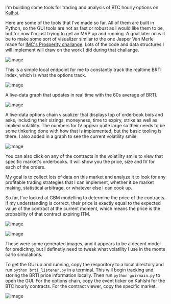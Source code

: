 I'm building some tools for trading and analysis of BTC hourly options on [Kalhsi](https://kalshi.com/events/crypto/hourly).

Here are some of the tools that I've made so far. All of them are built in Python, so the GUI tools are not as fast or robust as I would like them to be, but for now I'm just trying to get an MVP up and running. A goal later on will be to make some sort of visualizer similar to the one Jasper Van Merle made for [IMC's Prosperity challange](https://github.com/jmerle/imc-prosperity-3-visualizer). Lots of the code and data structures I will implement will draw on the work I did during that challange. 

![image](https://github.com/user-attachments/assets/513300b2-b511-4de3-99a5-96e950a41913)

This is a simple local endpoint for me to constantly track the realtime BRTI index, which is what the options track.

![image](https://github.com/user-attachments/assets/24f06494-16ba-43f9-9adc-25710c3b30ee)

A live-data graph that updates in real time with the 60s average of BRTI.

![image](https://github.com/user-attachments/assets/0bdc4bd8-40af-4a37-80d5-2f2901ba0629)

A live-data options chain visualizer that displays top of orderbook bids and asks, including their sizings, moneyness, time to expiry, strike as well as implied volatility. The numbers for IV appear quite large so their needs to be some tinkering done with how that is implemented, but the basic tooling is there. I also added in a graph to see the current volatility smile.

![image](https://github.com/user-attachments/assets/fc32c9c6-12e0-46e5-bf93-b48c2e876f71)

You can also click on any of the contracts in the volatility smile to view that specific market's orderbooks. It will show you the price, size and IV for each of the orders.

My goal is to collect lots of data on this market and analyze it to look for any profitable trading strategies that I can implement, whether it be market making, statistical arbitrage, or whatever else I can cook up. 

So far, I've looked at GBM modelling to determine the price of the contracts. If my understanding is correct, their price is exactly equal to the expected value of the contract at the current moment, which means the price is the probability of that contract expiring ITM. 

![image](https://github.com/user-attachments/assets/609bd622-53b5-4d03-a3fc-f693a15162e3)

![image](https://github.com/user-attachments/assets/f7794a97-3d42-45b9-bd2b-5d874da6eb30)

These were some generated images, and it appears to be a decent model for predicitng, but I definetly need to tweak what volatility I use in the monte carlo simulations.

To get the GUI up and running, copy the resporitory to a local directory and run `python brti_listener.py` in a terminal. This will begin tracking and storing the BRTI price information locally. Then run `python gui/main.py` to open the GUI. For the options chain, copy the event ticker on Kahlshi for the BTC hourly contracts. For the contract viewer, copy the specific market.

![image](https://github.com/user-attachments/assets/819edae3-aff9-4813-b3e4-f45e84a181e0)


